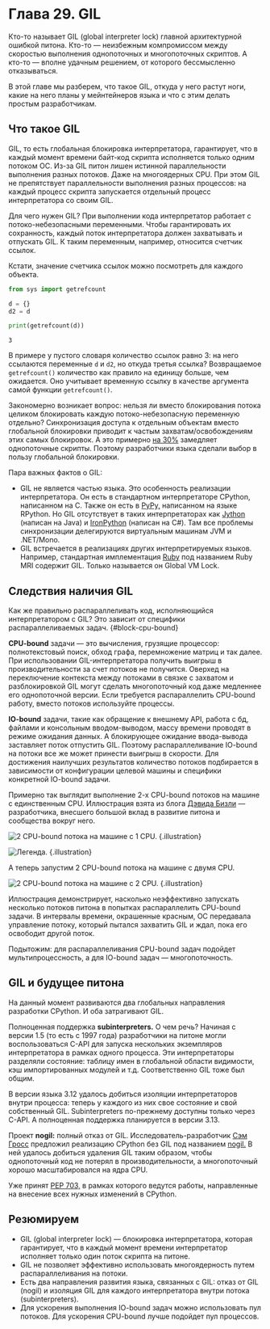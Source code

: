 # Глава 29. GIL

Кто-то называет GIL (global interpreter lock) главной архитектурной ошибкой питона. Кто-то — неизбежным компромиссом между скоростью выполнения однопоточных и многопоточных скриптов. А кто-то — вполне удачным решением, от которого бессмысленно отказываться.

В этой главе мы разберем, что такое GIL, откуда у него растут ноги, какие на него планы у мейнтейнеров языка и что с этим делать простым разработчикам.

## Что такое GIL
GIL, то есть глобальная блокировка интерпретатора, гарантирует, что в каждый момент времени байт-код скрипта исполняется только одним потоком ОС. Из-за GIL питон лишен истинной параллельности выполнения разных потоков. Даже на многоядерных CPU. При этом GIL не препятствует параллельности выполнения разных процессов: на каждый процесс скрипта запускается отдельный процесс интерпретатора со своим GIL.

Для чего нужен GIL? При выполнении кода интерпретатор работает с потоко-небезопасными переменными. Чтобы гарантировать их сохранность, каждый поток интерпретатора должен захватывать и отпускать GIL. К таким переменным, например, относится счетчик ссылок.

Кстати, значение счетчика ссылок можно посмотреть для каждого объекта.

```python
from sys import getrefcount

d = {}
d2 = d

print(getrefcount(d))
```
```
3
```

В примере у пустого словаря количество ссылок равно 3: на него ссылаются переменные `d` и `d2`, но откуда третья ссылка? Возвращаемое `getrefcount()` количество как правило на единицу больше, чем ожидается. Оно учитывает временную ссылку в качестве аргумента самой функции `getrefcount()`.

Закономерно возникает вопрос: нельзя ли вместо блокирования потока целиком блокировать каждую потоко-небезопасную переменную отдельно? Синхронизация доступа к отдельным объектам вместо глобальной блокировки приводит к частым захватам/освобождениям этих самых блокировок. А это примерно [на 30%](https://docs.python.org/3/faq/library.html#can-t-we-get-rid-of-the-global-interpreter-lock) замедляет однопоточные скрипты. Поэтому разработчики языка сделали выбор в пользу глобальной блокировки.

Пара важных фактов о GIL:
- GIL не является частью языка. Это особенность реализации интерпретатора. Он есть в стандартном интерпретаторе CPython, написанном на C. Также он есть в [PyPy,](https://www.pypy.org/) написанном на языке RPython. Но GIL отсутствует в таких интерпретаторах как [Jython](https://www.jython.org/) (написан на Java) и [IronPython](https://ironpython.net/) (написан на C#). Там все проблемы синхронизации делегируются виртуальным машинам JVM и .NET/Mono.
- GIL встречается в реализациях других интерпретируемых языков. Например, стандартная имплементация [Ruby](https://www.ruby-lang.org/en/) под названием Ruby MRI содержит GIL. Только называется он Global VM Lock.

## Следствия наличия GIL
Как же правильно распараллеливать код, исполняющийся интерпретатором с GIL? Это зависит от специфики распараллеливаемых задач. {#block-cpu-bound}

**CPU-bound** задачи — это вычисления, грузящие процессор: полнотекстовый поиск, обход графа, перемножение матриц и так далее. При использовании GIL-интерпретатора получить выигрыш в производительности за счет потоков не получится. Оверхед на переключение контекста между потоками в связке с захватом и разблокировкой GIL могут сделать многопоточный код даже медленнее его однопоточной версии. Если требуется распараллелить CPU-bound работу, вместо потоков используйте процессы.

**IO-bound** задачи, такие как обращение к внешнему API, работа с бд, файлами и консольным вводом-выводом, массу времени проводят в режиме ожидания данных. А блокирующее ожидание ввода-вывода заставляет поток отпустить GIL. Поэтому распараллеливание IO-bound на потоки все же может принести выигрыш в скорости. Для достижения наилучших результатов количество потоков подбирается в зависимости от конфигурации целевой машины и специфики конкретной IO-bound задачи.

Примерно так выглядит выполнение 2-х CPU-bound потоков на машине с единственным CPU. Иллюстрация взята из блога [Дэвида Бизли](https://dabeaz.blogspot.com/2010/01/python-gil-visualized.html) — разработчика, внесшего большой вклад в развитие питона и сообщества вокруг него.

![2 CPU-bound потока на машине с 1 CPU.](https://raw.githubusercontent.com/senjun-team/senjun-courses/main/illustrations/python/2-threads-1-cpu.png) {.illustration}


![Легенда.](https://raw.githubusercontent.com/senjun-team/senjun-courses/main/illustrations/python/theads-cpu-legend.png) {.illustration}


А теперь запустим 2 CPU-bound потока на машине с двумя CPU.

![2 CPU-bound потока на машине с 2 CPU.](https://raw.githubusercontent.com/senjun-team/senjun-courses/main/illustrations/python/2-threads-2-cpu.png) {.illustration}

Иллюстрация демонстрирует, насколько неэффективно запускать несколько потоков питона в попытках распараллелить CPU-bound задачи. В интервалы времени, окрашенные красным, ОС передавала управление потоку, который пытался захватить GIL и ждал, пока его освободит другой поток.

Подытожим: для распараллеливания CPU-bound задач подойдет мультипроцессность, а для IO-bound задач — многопоточность.

## GIL и будущее питона
На данный момент развиваются два глобальных направления разработки CPython. И оба затрагивают GIL.

Полноценная поддержка **subinterpreters.** О чем речь? Начиная с версии 1.5 (то есть с 1997 года) разработчики на питоне могли воспользоваться C-API для запуска нескольких экземпляров интерпретатора в рамках одного процесса. Эти интерпретаторы разделяли состояние: таблицу имен в глобальной области видимости, кэш импортированных модулей и т.д. Соответственно GIL тоже был общим. 

В версии языка 3.12 удалось добиться изоляции интерпретаторов внутри процесса: теперь у каждого из них свое состояние и свой собственный GIL. Subinterpreters по-прежнему доступны только через C-API. А полноценная поддержка планируется в версии 3.13. 

Проект **nogil:** полный отказ от GIL. Исследователь-разработчик [Сэм Гросс](https://mail.python.org/archives/list/python-dev@python.org/thread/ABR2L6BENNA6UPSPKV474HCS4LWT26GY/) предложил реализацию CPython без GIL под названием [nogil.](https://github.com/colesbury/nogil) В ней удалось добиться удаления GIL таким образом, чтобы однопоточный код не потерял в производительности, а многопоточный хорошо масштабировался на ядра CPU. 

Уже принят [PEP 703,](https://peps.python.org/pep-0703/) в рамках которого ведутся работы, направленные на внесение всех нужных изменений в CPython. 

## Резюмируем
- GIL (global interpreter lock) — блокировка интерпретатора, которая гарантирует, что в каждый момент времени интерпретатор исполняет только один поток скрипта на питоне. 
- GIL не позволяет эффективно использовать многоядерность путем распараллеливания на потоки.
- Есть два направления развития языка, связанных с GIL: отказ от GIL (nogil) и изоляция GIL для каждого интерпретатора внутри потока (subinterpreters).
- Для ускорения выполнения IO-bound задач можно использовать пул потоков. Для ускорения CPU-bound лучше подойдет пул процессов.
